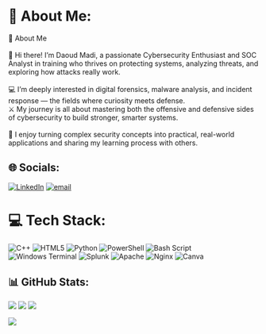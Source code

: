 # 💫 About Me:
💫 About Me<br><br>👋 Hi there! I’m Daoud Madi, a passionate Cybersecurity Enthusiast and SOC Analyst in training who thrives on protecting systems, analyzing threats, and exploring how attacks really work.<br><br>💻 I’m deeply interested in digital forensics, malware analysis, and incident response — the fields where curiosity meets defense.<br>⚔️ My journey is all about mastering both the offensive and defensive sides of cybersecurity to build stronger, smarter systems.<br><br>🚀 I enjoy turning complex security concepts into practical, real-world applications and sharing my learning process with others.


## 🌐 Socials:
[![LinkedIn](https://img.shields.io/badge/LinkedIn-%230077B5.svg?logo=linkedin&logoColor=white)](www.linkedin.com/in/daoudabumadia975b6176) [![email](https://img.shields.io/badge/Email-D14836?logo=gmail&logoColor=white)](mailto:daoudjamalabumadi@gmail.com) 

# 💻 Tech Stack:
![C++](https://img.shields.io/badge/c++-%2300599C.svg?style=for-the-badge&logo=c%2B%2B&logoColor=white) ![HTML5](https://img.shields.io/badge/html5-%23E34F26.svg?style=for-the-badge&logo=html5&logoColor=white) ![Python](https://img.shields.io/badge/python-3670A0?style=for-the-badge&logo=python&logoColor=ffdd54) ![PowerShell](https://img.shields.io/badge/PowerShell-%235391FE.svg?style=for-the-badge&logo=powershell&logoColor=white) ![Bash Script](https://img.shields.io/badge/bash_script-%23121011.svg?style=for-the-badge&logo=gnu-bash&logoColor=white) ![Windows Terminal](https://img.shields.io/badge/Windows%20Terminal-%234D4D4D.svg?style=for-the-badge&logo=windows-terminal&logoColor=white) ![Splunk](https://img.shields.io/badge/splunk-%23000000.svg?style=for-the-badge&logo=splunk&logoColor=white) ![Apache](https://img.shields.io/badge/apache-%23D42029.svg?style=for-the-badge&logo=apache&logoColor=white) ![Nginx](https://img.shields.io/badge/nginx-%23009639.svg?style=for-the-badge&logo=nginx&logoColor=white) ![Canva](https://img.shields.io/badge/Canva-%2300C4CC.svg?style=for-the-badge&logo=Canva&logoColor=white)
## 📊 GitHub Stats:
![](https://github-readme-stats.vercel.app/api?username=DaoudAbuMadi3&theme=dark&hide_border=false&include_all_commits=false&count_private=false)
![](https://nirzak-streak-stats.vercel.app/?user=DaoudAbuMadi3&theme=dark&hide_border=false)
![](https://github-readme-stats.vercel.app/api/top-langs/?username=DaoudAbuMadi3&theme=dark&hide_border=false&include_all_commits=false&count_private=false&layout=compact)

![](https://visitcount.itsvg.in/api?id=DaoudAbuMadi3&icon=0&color=0)
